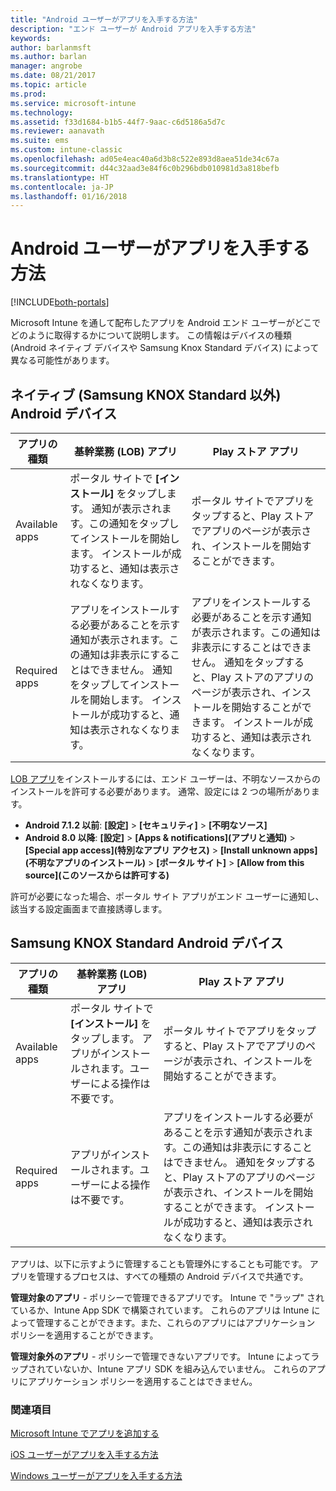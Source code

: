 ```yaml
---
title: "Android ユーザーがアプリを入手する方法"
description: "エンド ユーザーが Android アプリを入手する方法"
keywords: 
author: barlanmsft
ms.author: barlan
manager: angrobe
ms.date: 08/21/2017
ms.topic: article
ms.prod: 
ms.service: microsoft-intune
ms.technology: 
ms.assetid: f33d1684-b1b5-44f7-9aac-c6d5186a5d7c
ms.reviewer: aanavath
ms.suite: ems
ms.custom: intune-classic
ms.openlocfilehash: ad05e4eac40a6d3b8c522e893d8aea51de34c67a
ms.sourcegitcommit: d44c32aad3e84f6c0b296bdb010981d3a818befb
ms.translationtype: HT
ms.contentlocale: ja-JP
ms.lasthandoff: 01/16/2018
---
```

# <a name="how-your-android-users-get-their-apps"></a>Android ユーザーがアプリを入手する方法

[!INCLUDE[both-portals](./includes/note-for-both-portals.md)]

Microsoft Intune を通して配布したアプリを Android エンド ユーザーがどこでどのように取得するかについて説明します。 この情報はデバイスの種類 (Android ネイティブ デバイスや Samsung Knox Standard デバイス) によって異なる可能性があります。

## <a name="native-non-samsung-knox-standard-android-devices"></a>ネイティブ (Samsung KNOX Standard 以外) Android デバイス

| アプリの種類 | 基幹業務 (LOB) アプリ | Play ストア アプリ  |
| ------------- |-------------| -----|
| Available apps      | ポータル サイトで **[インストール]** をタップします。 通知が表示されます。この通知をタップしてインストールを開始します。 インストールが成功すると、通知は表示されなくなります。 | ポータル サイトでアプリをタップすると、Play ストアでアプリのページが表示され、インストールを開始することができます。|
| Required apps      | アプリをインストールする必要があることを示す通知が表示されます。この通知は非表示にすることはできません。 通知をタップしてインストールを開始します。 インストールが成功すると、通知は表示されなくなります。    | アプリをインストールする必要があることを示す通知が表示されます。この通知は非表示にすることはできません。 通知をタップすると、Play ストアのアプリのページが表示され、インストールを開始することができます。 インストールが成功すると、通知は表示されなくなります。 |

[LOB アプリ](lob-apps-android.md)をインストールするには、エンド ユーザーは、不明なソースからのインストールを許可する必要があります。 通常、設定には 2 つの場所があります。

* **Android 7.1.2 以前**: **[設定]** > **[セキュリティ]** > **[不明なソース]**
* **Android 8.0 以降**: **[設定]** > **[Apps & notifications]\(アプリと通知\)** > **[Special app access]\(特別なアプリ アクセス\)** > **[Install unknown apps]\(不明なアプリのインストール\)** > **[ポータル サイト]** > **[Allow from this source]\(このソースからは許可する\)**

許可が必要になった場合、ポータル サイト アプリがエンド ユーザーに通知し、該当する設定画面まで直接誘導します。 


## <a name="samsung-knox-standard-android-devices"></a>Samsung KNOX Standard Android デバイス

| アプリの種類 | 基幹業務 (LOB) アプリ | Play ストア アプリ  |
| ------------- |-------------| -----|
| Available apps      | ポータル サイトで **[インストール]** をタップします。 アプリがインストールされます。ユーザーによる操作は不要です。 | ポータル サイトでアプリをタップすると、Play ストアでアプリのページが表示され、インストールを開始することができます。|
| Required apps      | アプリがインストールされます。ユーザーによる操作は不要です。    | アプリをインストールする必要があることを示す通知が表示されます。この通知は非表示にすることはできません。 通知をタップすると、Play ストアのアプリのページが表示され、インストールを開始することができます。 インストールが成功すると、通知は表示されなくなります。 |

アプリは、以下に示すように管理することも管理外にすることも可能です。 アプリを管理するプロセスは、すべての種類の Android デバイスで共通です。

**管理対象のアプリ** - ポリシーで管理できるアプリです。 Intune で "ラップ" されているか、Intune App SDK で構築されています。 これらのアプリは Intune によって管理することができます。また、これらのアプリにはアプリケーション ポリシーを適用することができます。

**管理対象外のアプリ** - ポリシーで管理できないアプリです。 Intune によってラップされていないか、Intune アプリ SDK を組み込んでいません。 これらのアプリにアプリケーション ポリシーを適用することはできません。

### <a name="see-also"></a>関連項目
[Microsoft Intune でアプリを追加する](apps-add.md)

[iOS ユーザーがアプリを入手する方法](end-user-apps-ios.md)

[Windows ユーザーがアプリを入手する方法](end-user-apps-windows.md)

